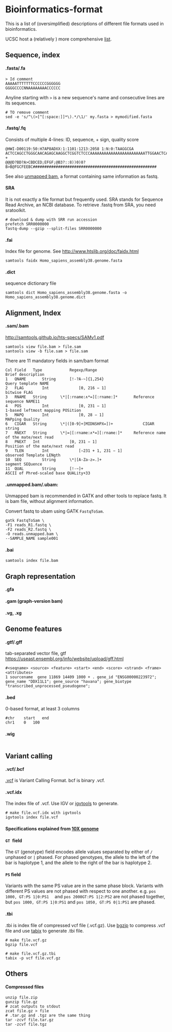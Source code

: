 # Bioinformatics-format

This is a list of (oversimplified) descriptions of different file formats used in bioinformatics.

UCSC host a (relatively ) more comprehensive [list](http://genome.ucsc.edu/FAQ/FAQformat.html).



## Sequence, index

#### .fasta/.fa

```
> Id comment
AAAAATTTTTTTCCCCCCGGGGGG
GGGGCCCCNNAAAAAAAACCCCCC
```

Anyline starting with `>` is a new sequence's name and consecutive lines are its sequences.

```
# TO remove comment
sed -e 's/^\(>[^[:space:]]*\).*/\1/' my.fasta > mymodified.fasta
```


#### .fastq/.fq

Consists of multiple 4-lines: ID, sequence, + sign, quality score

```
@HWI-D00119:50:H7AP8ADXX:1:1101:1213:2058 1:N:0:TAAGGCGA
ACTCCAGCCTGGGCAACAGAGCAAGGCTCGGTCTCCCAAAAAAAAAAAAAAAAAAAAAAAATTGGAACTCATTTAAAAACACTTATGAAGAGTTCATTTCT
+
@@@D?BD?A>CBDCED;EFGF;@B3?::8))0)8?B>B@FGCFEEBC######################################################
```

See also [unmapped bam](####.unmapped.bam/.ubam:), a format containing same information as fastq.



#### SRA

It is not exactly a file format but frequently used. SRA stands for Sequence Read Archive, an NCBI database. To retrieve .fastq from SRA, you need sratoolkit.

```
# download & dump with SRR run accession
prefetch SRR0000000
fastq-dump --gzip --split-files SRR0000000
```



#### .fai

Index file for genome. See http://www.htslib.org/doc/faidx.html

```
samtools faidx Homo_sapiens_assembly38.genome.fasta
```



#### .dict

sequence dictionary file 

```shell
samtools dict Homo_sapiens_assembly38.genome.fasta -o Homo_sapiens_assembly38.genome.dict
```



## Alignment, Index

#### .sam/.bam

 http://samtools.github.io/hts-specs/SAMv1.pdf

```shell
samtools view file.bam > file.sam
santools view -b file.sam > file.sam
```

There are 11 mandatory fields in sam/bam format

```
Col Field 	Type 			Regexp/Range 									Brief description
1 	QNAME		String 		[!-?A-~]{1,254}								Query template NAME
2 	FLAG 		Int 			[0, 216 − 1] 									bitwise FLAG
3 	RNAME 	String 		\*|[:rname:∧*=][:rname:]* 		Reference sequence NAME11 
4 	POS 		Int 			[0, 231 − 1]					 				1-based leftmost mapping POSition
5 	MAPQ 		Int 			[0, 28 − 1] 									MAPping Quality
6 	CIGAR 	String 		\*|([0-9]+[MIDNSHPX=])+ 			CIGAR string
7 	RNEXT 	String 		\*|=|[:rname:∧*=][:rname:]* 	Reference name of the mate/next read 
8 	PNEXT 	Int 			[0, 231 − 1] 									Position of the mate/next read
9 	TLEN 		Int 			[−231 + 1, 231 − 1] 					observed Template LENgth
10 	SEQ 		String 		\*|[A-Za-z=.]+ 								segment SEQuence
11 	QUAL 		String 		[!-~]+ 												ASCII of Phred-scaled base QUALity+33
```



#### .unmapped.bam/.ubam:

Unmapped bam is recommended in GATK and other tools to replace fastq. It is bam file, without alignment information.

Convert fastq to ubam using GATK `FastqToSam`.

```shell
gatk FastqToSam \
-F1 reads_R1.fastq \
-F2 reads_R2.fastq \
-O reads.unmapped.bam \
--SAMPLE_NAME sample001
```

#### .bai

```shell
samtools index file.bam
```



## Graph representation

#### .gfa

#### .gam (graph-version bam)

#### .vg, .xg



## Genome features

#### .gtf/.gff
tab-separated vector file, gtf https://useast.ensembl.org/info/website/upload/gff.html
```
#<seqname> <source> <feature> <start> <end> <score> <strand> <frame> <attributes>
1 sourcename  gene 11869 14409 1000 + . gene_id "ENSG00000223972"; gene_name "DDX11L1"; gene_source "havana"; gene_biotype "transcribed_unprocessed_pseudogene";
```



#### .bed 

0-based format, at least 3 columns

```
#chr	start	end
chr1	0	100
```



#### .wig

```

```



## Variant calling

#### .vcf/.bcf

[.vcf](http://samtools.github.io/hts-specs/VCFv4.2.pdf) is Variant Calling Format. bcf is binary .vcf.



#### .vcf.idx

The index file of .vcf. Use IGV or [igvtools](https://software.broadinstitute.org/software/igv/igvtools_commandline) to generate.

```
# make file.vcf.idx with igvtools
igvtools index file.vcf 
```

#### Specifications explained from [10X genome](https://support.10xgenomics.com/genome-exome/software/pipelines/latest/output/vcf)

#### `GT `field

The `GT` (genotype) field encodes allele values separated by either of `/` unphased  or `|` phased.  For phased genotypes, the allele to the left of the bar is haplotype 1, and the allele to the right of the bar is haplotype 2.

#### `PS` field

Variants with the same PS value are in the same phase block. Variants with different PS values are not phased with respect to one another. e.g. `pos 1000, GT:PS 1|0:PS1  ` and `pos 2000GT:PS 1|2:PS2` are not phased together, but `pos 1000, GT:PS 1|0:PS1` and `pos 1050, GT:PS 0|1:PS1` are phased.

#### .tbi

.tbi is index file of compressed vcf file (.vcf.gz). Use [bgzip](http://www.htslib.org/doc/bgzip.html) to compress .vcf file and use [tabix](http://www.htslib.org/doc/tabix.html) to generate .tbi file.

```
# make file.vcf.gz
bgzip file.vcf

# make file.vcf.gz.tbi
tabix -p vcf file.vcf.gz
```



## Others

#### Compressed files

```
unzip file.zip
gunzip file.gz
# zcat outputs to stdout
zcat file.gz > file
# .tar.gz and .tgz are the same thing
tar -zcvf file.tar.gz
tar -zcvf file.tgz
```

